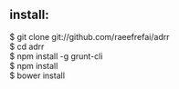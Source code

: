 install: <br/>
--------------------------------------------

$ git clone git://github.com/raeefrefai/adrr <br/>
$ cd adrr <br/>
$ npm install -g grunt-cli <br/>
$ npm install <br/>
$ bower install <br/>

